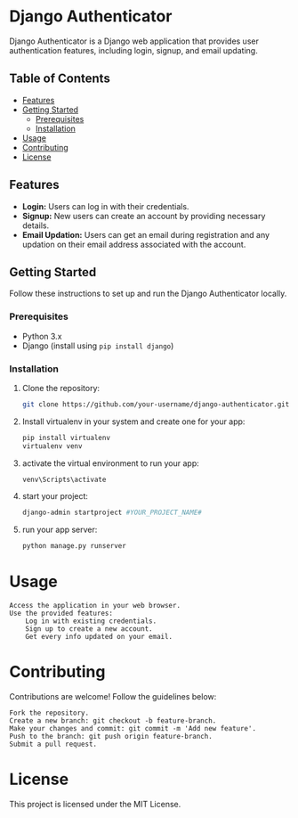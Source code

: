 # Django Authenticator

Django Authenticator is a Django web application that provides user authentication features, including login, signup, and email updating.

## Table of Contents

- [Features](#features)
- [Getting Started](#getting-started)
  - [Prerequisites](#prerequisites)
  - [Installation](#installation)
- [Usage](#usage)
- [Contributing](#contributing)
- [License](#license)

## Features

- **Login:** Users can log in with their credentials.
- **Signup:** New users can create an account by providing necessary details.
- **Email Updation:** Users can get an email during registration and any updation on their email address associated with the account.

## Getting Started

Follow these instructions to set up and run the Django Authenticator locally.

### Prerequisites

- Python 3.x
- Django (install using `pip install django`)

### Installation

1. Clone the repository:

   ```bash
   git clone https://github.com/your-username/django-authenticator.git

   
2. Install virtualenv in your system and create one for your app:

   ```bash
   pip install virtualenv
   virtualenv venv

3. activate the virtual environment to run your app:

   ```bash
   venv\Scripts\activate  

4. start your project:

   ```bash
   django-admin startproject #YOUR_PROJECT_NAME#

3. run your app server:

   ```bash
   python manage.py runserver

# Usage

    Access the application in your web browser.
    Use the provided features:
        Log in with existing credentials.
        Sign up to create a new account.
        Get every info updated on your email.

# Contributing

Contributions are welcome! Follow the guidelines below:

    Fork the repository.
    Create a new branch: git checkout -b feature-branch.
    Make your changes and commit: git commit -m 'Add new feature'.
    Push to the branch: git push origin feature-branch.
    Submit a pull request.

# License

This project is licensed under the MIT License.
